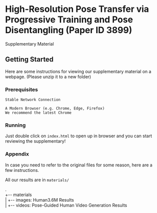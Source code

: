 # High-Resolution Pose Transfer via Progressive Training and Pose Disentangling (Paper ID 3899)
Supplementary Material

## Getting Started

Here are some instructions for viewing our supplementary material on a webpage. (Please unzip it to a new folder)

### Prerequisites

```
Stable Network Connection
```
```
A Modern Browser (e.g. Chrome, Edge, Firefox)
We recommend the latest Chrome
```

### Running
Just double click on ```index.html``` to open up in browser and you can start reviewing the supplementary!

### Appendix
In case you need to refer to the original files for some reason, here are a few instructions.

All our results are in ```materials/```

.  
+-- materials  
|   +-- images: Human3.6M Results  
|   +-- videos: Pose-Guided Human Video Generation Results  
